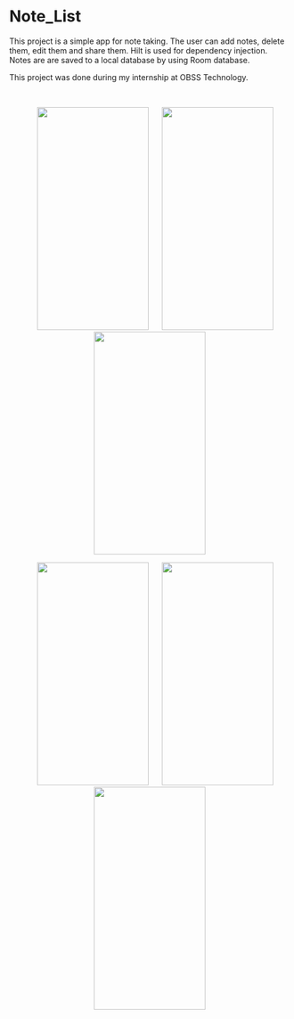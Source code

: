 # Note_List
This project is a simple app for note taking. The user can add notes, delete them, edit them and share them. Hilt is used for dependency injection. Notes are
are saved to a local database by using Room database.

This project was done during my internship at OBSS Technology.

&nbsp;

<p align="center" >

<img src="https://user-images.githubusercontent.com/61623237/215151086-afa33aa2-fab5-42d4-a7bd-efee60292b01.png" width="200" height="400" hspace="20" >

<img src="https://user-images.githubusercontent.com/61623237/215151270-ff60d8a6-1837-4209-88ab-63c777302485.png" width="200" height="400" >

<img src="https://user-images.githubusercontent.com/61623237/215151814-404c55c8-4479-4e7c-a474-74f108e2cc44.png" width="200" height="400" hspace="20">

</p>

<p align="center" >

<img src="https://user-images.githubusercontent.com/61623237/215151957-02488b27-c931-4c25-9586-6a925a4d9f33.png" width="200" height="400" hspace="20">

<img src="https://user-images.githubusercontent.com/61623237/215152292-f951eaca-7ab1-49c4-bc5a-de87cc1b39d5.png" width="200" height="400">

<img src="https://user-images.githubusercontent.com/61623237/215153351-0b3788f3-8a6b-4cc7-8daa-a582ac15c38b.png" width="200" height="400" hspace="20">

</p>
